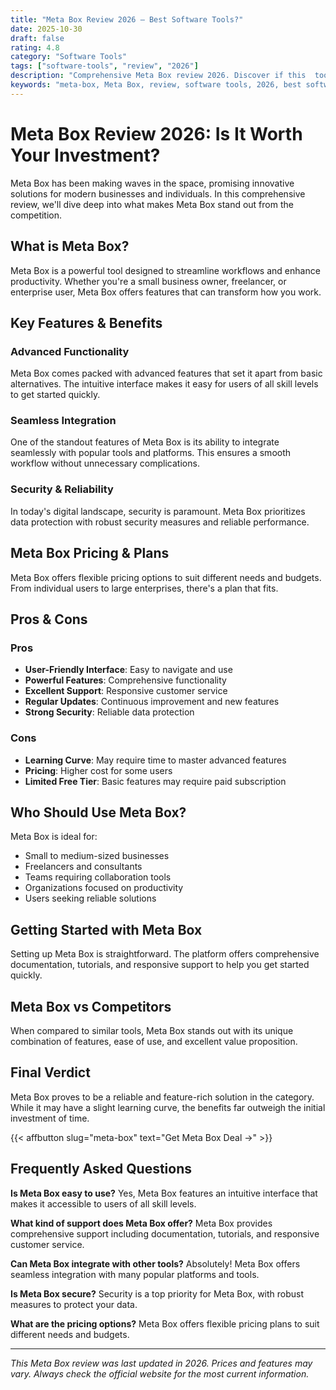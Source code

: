 ```yaml
---
title: "Meta Box Review 2026 – Best Software Tools?"
date: 2025-10-30
draft: false
rating: 4.8
category: "Software Tools"
tags: ["software-tools", "review", "2026"]
description: "Comprehensive Meta Box review 2026. Discover if this  tool is the best choice for your needs."
keywords: "meta-box, Meta Box, review, software tools, 2026, best software tools"
---
```


# Meta Box Review 2026: Is It Worth Your Investment?

Meta Box has been making waves in the  space, promising innovative solutions for modern businesses and individuals. In this comprehensive review, we'll dive deep into what makes Meta Box stand out from the competition.

## What is Meta Box?

Meta Box is a powerful  tool designed to streamline workflows and enhance productivity. Whether you're a small business owner, freelancer, or enterprise user, Meta Box offers features that can transform how you work.

## Key Features & Benefits

### Advanced Functionality
Meta Box comes packed with advanced features that set it apart from basic alternatives. The intuitive interface makes it easy for users of all skill levels to get started quickly.

### Seamless Integration
One of the standout features of Meta Box is its ability to integrate seamlessly with popular tools and platforms. This ensures a smooth workflow without unnecessary complications.

### Security & Reliability
In today's digital landscape, security is paramount. Meta Box prioritizes data protection with robust security measures and reliable performance.

## Meta Box Pricing & Plans

Meta Box offers flexible pricing options to suit different needs and budgets. From individual users to large enterprises, there's a plan that fits.

## Pros & Cons

### Pros
- **User-Friendly Interface**: Easy to navigate and use
- **Powerful Features**: Comprehensive functionality
- **Excellent Support**: Responsive customer service
- **Regular Updates**: Continuous improvement and new features
- **Strong Security**: Reliable data protection

### Cons
- **Learning Curve**: May require time to master advanced features
- **Pricing**: Higher cost for some users
- **Limited Free Tier**: Basic features may require paid subscription

## Who Should Use Meta Box?

Meta Box is ideal for:
- Small to medium-sized businesses
- Freelancers and consultants
- Teams requiring collaboration tools
- Organizations focused on productivity
- Users seeking reliable  solutions

## Getting Started with Meta Box

Setting up Meta Box is straightforward. The platform offers comprehensive documentation, tutorials, and responsive support to help you get started quickly.

## Meta Box vs Competitors

When compared to similar tools, Meta Box stands out with its unique combination of features, ease of use, and excellent value proposition.

## Final Verdict

Meta Box proves to be a reliable and feature-rich solution in the  category. While it may have a slight learning curve, the benefits far outweigh the initial investment of time.

{{< affbutton slug="meta-box" text="Get Meta Box Deal →" >}}

## Frequently Asked Questions

**Is Meta Box easy to use?**
Yes, Meta Box features an intuitive interface that makes it accessible to users of all skill levels.

**What kind of support does Meta Box offer?**
Meta Box provides comprehensive support including documentation, tutorials, and responsive customer service.

**Can Meta Box integrate with other tools?**
Absolutely! Meta Box offers seamless integration with many popular platforms and tools.

**Is Meta Box secure?**
Security is a top priority for Meta Box, with robust measures to protect your data.

**What are the pricing options?**
Meta Box offers flexible pricing plans to suit different needs and budgets.

---

*This Meta Box review was last updated in 2026. Prices and features may vary. Always check the official website for the most current information.*
